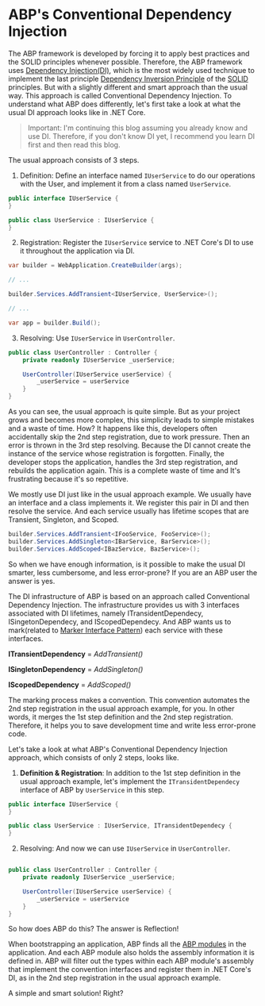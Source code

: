 # ABP's Conventional Dependency Injection

The ABP framework is developed by forcing it to apply best practices and the SOLID principles whenever possible. Therefore, the ABP framework uses [Dependency Injection(DI)](https://en.wikipedia.org/wiki/Dependency_injection), which is the most widely used technique to implement the last principle [Dependency Inversion Principle](https://en.wikipedia.org/wiki/Dependency_inversion_principle) of the [SOLID](https://en.wikipedia.org/wiki/SOLID) principles. But with a slightly different and smart approach than the usual way. This approach is called Conventional Dependency Injection. To understand what ABP does differently, let's first take a look at what the usual DI approach looks like in .NET Core.

> Important: I'm continuing this blog assuming you already know and use DI. Therefore, if you don't know DI yet, I recommend you learn DI first and then read this blog.

The usual approach consists of 3 steps.

1. Definition: Define an interface named `IUserService` to do our operations with the User, and implement it from a class named `UserService`.

```csharp
public interface IUserService {
}

public class UserService : IUserService {
}
```

2. Registration: Register the `IUserService` service to .NET Core's DI to use it throughout the application via DI.

```csharp
var builder = WebApplication.CreateBuilder(args);

// ...

builder.Services.AddTransient<IUserService, UserService>();

// ...

var app = builder.Build();
```

3. Resolving: Use `IUserService` in `UserController`.

```csharp
public class UserController : Controller {
    private readonly IUserService _userService;

    UserController(IUserService userService) {
        _userService = userService
    }
}
```

As you can see, the usual approach is quite simple. But as your project grows and becomes more complex, this simplicity leads to simple mistakes and a waste of time. How? It happens like this, developers often accidentally skip the 2nd step registration, due to work pressure. Then an error is thrown in the 3rd step resolving. Because the DI cannot create the instance of the service whose registration is forgotten. Finally, the developer stops the application, handles the 3rd step registration, and rebuilds the application again. This is a complete waste of time and It's frustrating because it's so repetitive.

We mostly use DI just like in the usual approach example. We usually have an interface and a class implements it. We register this pair in DI and then resolve the service. And each service usually has lifetime scopes that are Transient, Singleton, and Scoped.

```csharp
builder.Services.AddTransient<IFooService, FooService>();
builder.Services.AddSingleton<IBarService, BarService>();
builder.Services.AddScoped<IBazService, BazService>();
```

So when we have enough information, is it possible to make the usual DI smarter, less cumbersome, and less error-prone? If you are an ABP user the answer is yes.

The DI infrastructure of ABP is based on an approach called Conventional Dependency Injection. The infrastructure provides us with 3 interfaces associated with DI lifetimes, namely ITransidentDependecy, ISingetonDependecy, and IScopedDependecy. And ABP wants us to mark(related to [Marker Interface Pattern](https://en.wikipedia.org/wiki/Marker_interface_pattern)) each service with these interfaces.

**ITransientDependency** = *AddTransient()*

**ISingletonDependency** = *AddSingleton()*

**IScopedDependency** = *AddScoped()*

The marking process makes a convention. This convention automates the 2nd step registration in the usual approach example, for you. In other words, it merges the 1st step definition and the 2nd step registration. Therefore, it helps you to save development time and write less error-prone code.

Let's take a look at what ABP's Conventional Dependency Injection approach, which consists of only 2 steps, looks like.

1. **Definition & Registration**: In addition to the 1st step definition in the usual approach example, let's implement the `ITransidentDependecy` interface of ABP by `UserService` in this step.

```csharp
public interface IUserService {
}

public class UserService : IUserService, ITransidentDependecy {
}
```

2. Resolving: And now we can use `IUserService` in `UserController`.

```csharp

public class UserController : Controller {
    private readonly IUserService _userService;

    UserController(IUserService userService) {
        _userService = userService
    }
}
```

So how does ABP do this? The answer is Reflection!

When bootstrapping an application, ABP finds all the [ABP modules](https://docs.abp.io/en/abp/latest/Module-Development-Basics) in the application. And each ABP module also holds the assembly information it is defined in. ABP will filter out the types within each ABP module's assembly that implement the convention interfaces and register them in .NET Core's DI, as in the 2nd step registration in the usual approach example.

A simple and smart solution! Right?